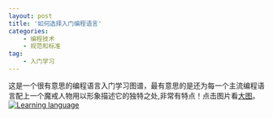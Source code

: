 ```yaml
---
layout: post
title: '如何选择入门编程语言'
categories:
    - 编程技术
    - 规范和标准
tag:
    - 入门学习
---
```


这是一个很有意思的编程语言入门学习图谱，最有意思的是还为每一个主流编程语言配上一个魔戒人物用以形象描述它的独特之处,非常有特点！点击图片看[大图](http://blog-fungenomics-com.qiniudn.com/st.post.2015-01-22.ProgramToStart.png)。
[![Learning language](http://blog-fungenomics-com.qiniudn.com/st.post.2015-01-22.ProgramToStart.png)](http://blog-fungenomics-com.qiniudn.com/st.post.2015-01-22.ProgramToStart.png)
